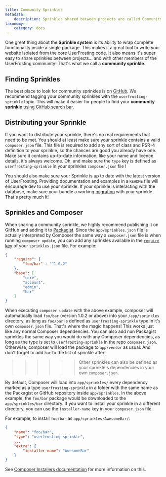 ```yaml
---
title: Community Sprinkles
metadata:
    description: Sprinkles shared between projects are called Community Sprinkle.
taxonomy:
    category: docs
---
```


One great thing about the **Sprinkle system** is its ability to wrap complete functionality inside a single package. This makes it a great tool to write your website isolated from the core UserFrosting code. It also means it's super easy to share sprinkles between projects... and with other members of the UserFrosting community! That's what we call a **community sprinkle**.

## Finding Sprinkles

The best place to look for community sprinkles is on [GitHub](https://github.com). We recommend tagging your community sprinkles with the `userfrosting-sprinkle` topic. This will make it easier for people to find your **community sprinkle** [using GitHub search bar](https://github.com/search?q=topic%3Auserfrosting-sprinkle&type=Repositories).

## Distributing your Sprinkle

If you want to distribute your sprinkle, there's no real requirements that need to be met. You should at least make sure your sprinkle contains a valid `composer.json` file. This file is required to add any sort of class and PSR-4 definition to your sprinkle, so the chances are good you already have one. Make sure it contains up-to-date information, like your name and licence details, it's always welcome. Oh, and make sure the `type` key is defined as `userfrosting-sprinkle` in your sprinkles `composer.json` file !

You should also make sure your Sprinkle is up to date with the latest version of UserFrosting. Providing documentation and examples in a `README` file will encourage dev to use your sprinkle. If your sprinkle is interacting with the database, make sure your bundle a working [migration](/database/migrations) with your sprinkle. That's pretty much it! 

## Sprinkles and Composer

When sharing a community sprinkle, we highly recommend publishing it on GitHub and adding it to [Packagist](https://packagist.org). Since the `app/sprinkles.json` file is actually interpreted by Composer the same way a `composer.json` file is when running `composer update`, you can add any sprinkles available in the [`require` key](https://getcomposer.org/doc/01-basic-usage.md#the-require-key) of your `sprinkles.json` file. For example:

```json
{
    "require": {
        "foo/bar" : "^1.0.2"
    },
    "base": [
        "core",
        "account",
        "admin",
        "bar"
    ]
}
```

When executing `composer update` with the above example, composer will automatically load `foo/bar` (version 1.0.2 or above) into your `/app/sprinkles` directory, as long as `foo/bar` is defined as `userfrosting-sprinkle` type in it's own `composer.json` file. That's where the magic happens! This works just like any normal Composer dependencies. You can also add non Packagist sprinkles the same way you would do with any Composer dependencies, as long as the type is set to `userfrosting-sprinkle` in the repo `composer.json`. Otherwise, composer will load the package to `app/vendor` as usual. And don't forget to add `bar` to the list of sprinkle after!

>>>>>> Other sprinkles can also be defined as your sprinkle's dependencies in your own `composer.json`. 

By default, Composer will load into `app/sprinkles/` every dependency marked as a type `userfrosting-sprinkle` in a folder with the same name as the Packagist or GitHub repository inside `app/sprinkles`. In the above example, the `foo/bar` package would be downloaded to the `app/sprinkles/bar` directory. If you want to install your sprinkle in a different directory, you can use the `installer-name` key in your `composer.json` file. 

For example, to install `foo/bar` as `app/sprinkles/AwesomeBar/`:

```json
{
    "name": "foo/bar",
    "type": "userfrosting-sprinkle",
    ...
    "extra": {
        "installer-name": "AwesomeBar"
    }
}
```

See [Composer Installers documentation](https://github.com/composer/installers#custom-install-names) for more information on this.